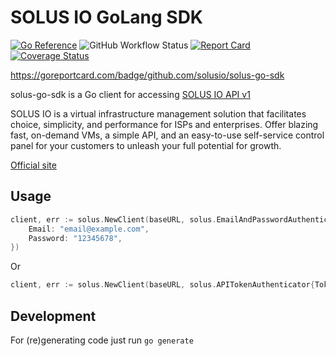 SOLUS IO GoLang SDK
===================

[![Go Reference](https://pkg.go.dev/badge/github.com/solusio/solus-go-sdk.svg)](https://pkg.go.dev/github.com/solusio/solus-go-sdk)
![GitHub Workflow Status](https://img.shields.io/github/workflow/status/solusio/solus-go-sdk/main?label=main&logo=github)
[![Report Card](https://goreportcard.com/badge/github.com/solusio/solus-go-sdk)](https://goreportcard.com/report/github.com/solusio/solus-go-sdk)
[![Coverage Status](https://coveralls.io/repos/github/solusio/solus-go-sdk/badge.svg?branch=master)](https://coveralls.io/github/solusio/solus-go-sdk?branch=master)

https://goreportcard.com/badge/github.com/solusio/solus-go-sdk

solus-go-sdk is a Go client for accessing [SOLUS IO API v1](https://docs.solus.io/api/)

SOLUS IO is a virtual infrastructure management solution that facilitates
choice, simplicity, and performance for ISPs and enterprises. Offer blazing
fast, on-demand VMs, a simple API, and an easy-to-use self-service control
panel for your customers to unleash your full potential for growth.

[Official site](https://www.solus.io/)

Usage
-----

```go
client, err := solus.NewClient(baseURL, solus.EmailAndPasswordAuthenticator{
    Email: "email@example.com",
    Password: "12345678",
})
```

Or

```go
client, err := solus.NewClient(baseURL, solus.APITokenAuthenticator{Token: "api token"})
```

Development
-----------

For (re)generating code just run `go generate`

